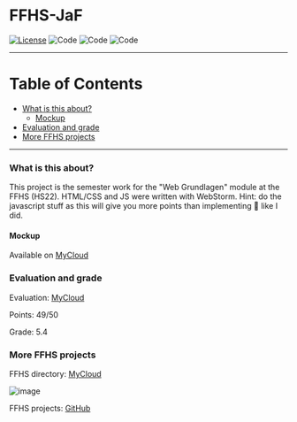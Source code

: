 # FFHS-JaF

[![License](https://img.shields.io/badge/License-GNU--v3.0-lightgrey)](https://github.com/rumpli/FFHS-JPL/blob/main/LICENSE)
![Code](https://img.shields.io/badge/Language-HTML-green)
![Code](https://img.shields.io/badge/Language-CSS-blue)
![Code](https://img.shields.io/badge/Language-JavaScript-yellow)

-----

Table of Contents
=================
* [What is this about?](#what-is-this-about)
  + [Mockup](#mockup)
* [Evaluation and grade](#evaluation-and-grade)
* [More FFHS projects](#more-ffhs-projects)

-----

### What is this about?
This project is the semester work for the "Web Grundlagen" module at the FFHS (HS22). HTML/CSS and JS were written with WebStorm. 
Hint: do the javascript stuff as this will give you more points than implementing 🍪 like I did.

#### Mockup
Available on [MyCloud](https://www.mycloud.ch/s/S00B20B927AD9757132DFE49F825FE4084951DE157B)

### Evaluation and grade
Evaluation: [MyCloud](https://www.mycloud.ch/s/S00995B5002B5311272E8B9D85CC9A6FB63DA78E8DB)

Points: 49/50

Grade: 5.4

### More FFHS projects

FFHS directory: [MyCloud](https://www.mycloud.ch/s/S00735653476C6FF89DAE1C9D6F19C814A0FE9C6DC2)

![image](https://github.com/rumpli/FFHS-AnPy/assets/24840091/5c56fb5b-944a-40a3-b5c8-1972850dc7a2)

FFHS projects: [GitHub](https://github.com/rumpli?tab=repositories&q=FFHS&type=&language=&sort=)
